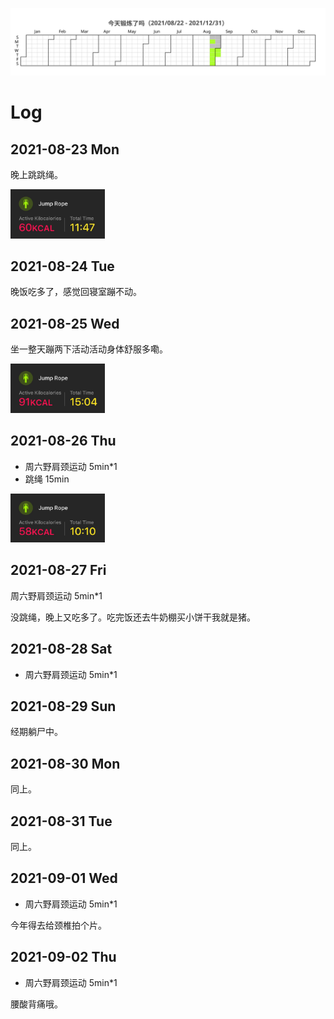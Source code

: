![](/Workout/workout.svg)

# Log

## 2021-08-23 Mon

晚上跳跳绳。

<img src="/Workout/0823-jump-rope.jpeg" width="30%">

## 2021-08-24 Tue

晚饭吃多了，感觉回寝室蹦不动。

## 2021-08-25 Wed 

坐一整天蹦两下活动活动身体舒服多嘞。

<img src="/Workout/0825-jump-rope.jpeg" width="30%">

## 2021-08-26 Thu

- 周六野肩颈运动 5min*1
- 跳绳 15min

<img src="/Workout/0826-jump-rope.jpeg" width="30%">

## 2021-08-27 Fri

周六野肩颈运动 5min*1

没跳绳，晚上又吃多了。吃完饭还去牛奶棚买小饼干我就是猪。

## 2021-08-28 Sat

- 周六野肩颈运动 5min*1

## 2021-08-29 Sun

经期躺尸中。

## 2021-08-30 Mon

同上。

## 2021-08-31 Tue

同上。

## 2021-09-01 Wed

- 周六野肩颈运动 5min*1

今年得去给颈椎拍个片。

## 2021-09-02 Thu

- 周六野肩颈运动 5min*1

腰酸背痛哦。
